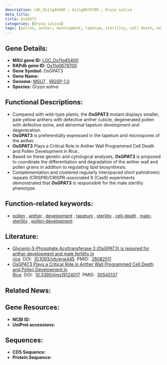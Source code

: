 ```yaml
---
description: LOC_Os11g45400 ; Os11g0679700 ; Oryza sativa
meta_title:
title: OsGPAT3
categories: [Oryza sativa]
tags: [pollen, anther, development, tapetum, sterility, cell death, male sterility, pollen development]
---
```


## Gene Details:
- **MSU gene ID:** [LOC_Os11g45400](http://rice.uga.edu/cgi-bin/ORF_infopage.cgi?orf=LOC_Os11g45400)  
- **RAPdb gene ID:** [Os11g0679700](https://rapdb.dna.affrc.go.jp/locus/?name=Os11g0679700)  
- **Gene Symbol:** OsGPAT3
- **Gene Name:**
- **Genome:**  [MSU7](http://rice.uga.edu/)&nbsp;,&nbsp;[IRGSP-1.0](https://rapdb.dna.affrc.go.jp/download/irgsp1.html)
- **Species:** *Oryza sativa*

## Functional Descriptions:
   - Compared with wild-type plants, the **OsGPAT3** mutant displays smaller, pale yellow anthers with defective anther cuticle, degenerated pollen with defective exine, and abnormal tapetum development and degeneration.
   - **OsGPAT3** is preferentially expressed in the tapetum and microspores of the anther.
   - **OsGPAT3** Plays a Critical Role in Anther Wall Programmed Cell Death and Pollen Development in Rice..
   - Based on these genetic and cytological analyses, **OsGPAT3** is proposed to coordinate the differentiation and degradation of the anther wall and pollen grains in addition to regulating lipid biosynthesis.
   - Complementation and clustered regularly interspaced short palindromic repeats (CRISPR)/CRISPR-associated 9 (Cas9) experiments demonstrated that **OsGPAT3** is responsible for the male sterility phenotype.

## Function-related keywords:
   - [pollen](/tags/pollen/)&nbsp;,&nbsp;[anther](/tags/anther/)&nbsp;,&nbsp;[development](/tags/development/)&nbsp;,&nbsp;[tapetum](/tags/tapetum/)&nbsp;,&nbsp;[sterility](/tags/sterility/)&nbsp;,&nbsp;[cell-death](/tags/cell-death/)&nbsp;,&nbsp;[male-sterility](/tags/male-sterility/)&nbsp;,&nbsp;[pollen-development](/tags/pollen-development/)

## Literature:
   - [Glycerol-3-Phosphate Acyltransferase 3 (OsGPAT3) is required for anther development and male fertility in rice](https://www.doi.org/10.1093/jxb/erw445)&nbsp;&nbsp;DOI:&nbsp;&nbsp;[10.1093/jxb/erw445](https://www.doi.org/10.1093/jxb/erw445)&nbsp;&nbsp;PMID:&nbsp;&nbsp;[28082511](https://pubmed.ncbi.nlm.nih.gov/28082511/)
   - [OsGPAT3 Plays a Critical Role in Anther Wall Programmed Cell Death and Pollen Development in Rice](https://www.doi.org/10.3390/ijms19124017)&nbsp;&nbsp;DOI:&nbsp;&nbsp;[10.3390/ijms19124017](https://www.doi.org/10.3390/ijms19124017)&nbsp;&nbsp;PMID:&nbsp;&nbsp;[30545137](https://pubmed.ncbi.nlm.nih.gov/30545137/)

## Related News:

## Gene Resources:
- **NCBI ID:**  []()
- **UniProt accessions:** [](https://www.uniprot.org/uniprotkb//entry)

## Sequences:
- **CDS Sequence:**
- **Protein Sequence:**
